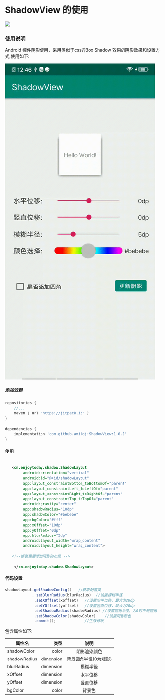 # ShadowView 的使用

[![](https://jitpack.io/v/amikoj/ShadowView.svg)](https://jitpack.io/#amikoj/ShadowView)
### 使用说明
Android 控件阴影使用，采用类似于css的Box Shadow 效果的阴影效果和设置方式,使用如下:


![操作视频](./recorder.gif)


##### 添加依赖

```gradle
repositories {
	//...
	maven { url 'https://jitpack.io' }
}

dependencies {
    implementation 'com.github.amikoj:ShadowView:1.0.1'
}
```



#### 使用

```xml

   <cn.enjoytoday.shadow.ShadowLayout
        android:orientation="vertical"
        android:id="@+id/shadowLayout"
        app:layout_constraintBottom_toBottomOf="parent"
        app:layout_constraintLeft_toLeftOf="parent"
        app:layout_constraintRight_toRightOf="parent"
        app:layout_constraintTop_toTopOf="parent"
        android:gravity="center"
        app:shadowRadius="10dp"
        app:shadowColor="#bebebe"
        app:bgColor="#fff"
        app:xOffset="10dp"
        app:yOffset="0dp"
        app:blurRadius="5dp"
        android:layout_width="wrap_content"
        android:layout_height="wrap_content">

   <!--嵌套需要添加阴影的布局 -->

    </cn.enjoytoday.shadow.ShadowLayout>
```




#### 代码设置

```java
shadowLayout.getShadowConfig()   //获取配置类
            . setBlurRadius(blurRadius)  //设置模糊半径
             .setXOffset(xoffset)   //设置水平位移，最大为20dp
             .setYOffset(yoffset)   //设置竖直位移，最大为20dp
             .setShadowRadius(shadowRadius) //设置圆角半径，为0时不是圆角
             .setShadowColor(shadowColor)    //设置阴影颜色
             .commit();             //生效修改

```




包含属性如下:

 |   属性名      | 类型    |  说明  |
 | --------   | -----:   | :----: |
 |   shadowColor      | color      |   阴影渲染颜色   |
 | shadowRadius        | dimension      |   背景圆角半径(0为矩形)    |
 | blurRadius        | dimension      |   模糊半径    |
 | xOffset        | dimension      |   水平位移  |
 | yOffset        | dimension      |   竖直位移  |
 | bgColor        | color      |     背景色  |






